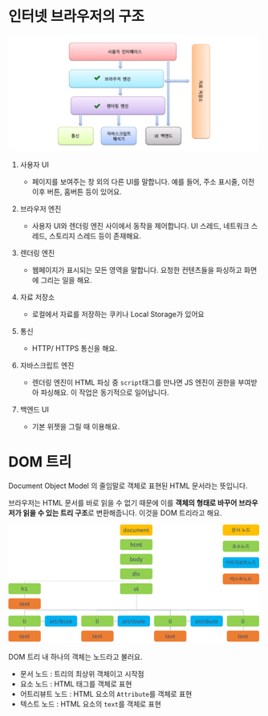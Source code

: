 # 인터넷 브라우저의 구조

<img src="../Images/browser.png" width="500">

1. 사용자 UI
    - 페이지를 보여주는 창 외의 다른 UI를 말합니다. 예를 들어, 주소 표시줄, 이전 이후 버튼, 홈버튼 등이 있어요.

2. 브라우저 엔진
    - 사용자 UI와 렌더링 엔진 사이에서 동작을 제어합니다. UI 스레드, 네트워크 스레드, 스토리지 스레드 등이 존재해요.

3. 렌더링 엔진
    - 웹페이지가 표시되는 모든 영역을 말합니다. 요청한 컨텐츠들을 파싱하고 화면에 그리는 일을 해요.

4. 자료 저장소
    - 로컬에서 자료를 저장하는 쿠키나 Local Storage가 있어요

5. 통신
    - HTTP/ HTTPS 통신을 해요.

6. 자바스크립트 엔진
    - 렌더링 엔진이 HTML 파싱 중 `script`태그를 만나면 JS 엔진이 권한을 부여받아 파싱해요. 이 작업은 동기적으로 일어납니다.

7. 백엔드 UI
    - 기본 위젯을 그릴 때 이용해요.



# DOM 트리

Document Object Model 의 줄임말로 객체로 표현된 HTML 문서라는 뜻입니다.

브라우저는 HTML 문서를 바로 읽을 수 없기 때문에 이를 **객체의 형태로 바꾸어 브라우저가 읽을 수 있는 트리 구조**로 변환해줍니다. 이것을 DOM 트리라고 해요.

<img src="../Images/domTree.png" width="500">

DOM 트리 내 하나의 객체는 노드라고 불러요.

- 문서 노드 : 트리의 최상위 객체이고 시작점
- 요소 노드 : HTML 태그를 객체로 표현
- 어트리뷰트 노드 : HTML 요소의 `Attribute`를 객체로 표현
- 텍스트 노드 : HTML 요소의 `text`를 객체로 표현